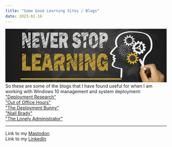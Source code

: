 ```yaml
---
title: "Some Good Learning Sites / Blogs"
date: 2023-02-16
---
```

![alt text](https://github.com/Nathan1824/Blog-Post-Dev/blob/main/_pictures/Learning_Bkg.jpg?raw=true)\
So these are some of the blogs that I have found useful for when I am working with Windows 10 management and system deployment:\
<a href="https://www.deploymentresearch.com/">"Deployment Research"</a>\
<a href="https://oofhours.com/">"Out of Office Hours"</a>\
<a href="https://deploymentbunny.com/">"The Deployment Bunny"</a>\
<a href="https://www.niallbrady.com/">"Niall Brady"</a>\
<a href="https://jdhitsolutions.com/blog/">"The Lonely Administrator"</a>

---
Link to my <a rel="me" href="https://tech.lgbt/@NathanHamblin_MI6">Mastodon</a>\
Link to my <a rel="me" href="https://www.linkedin.com/in/nathan-hamblin">LinkedIn</a>
